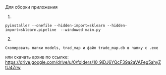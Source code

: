 Для сборки приложения

1)
```
pyinstaller --onefile --hidden-import=sklearn --hidden-import=sklearn.pipeline  --windowed main.py
```
2)
```
Скопировать папки models, trad_map и файл trade_map.db в папку с .exe
```
или скачать архив по ссылке:
https://drive.google.com/drive/u/0/folders/10_9jDJ6YQcF39a2aVAFeg5ahyZtU4Zrw
